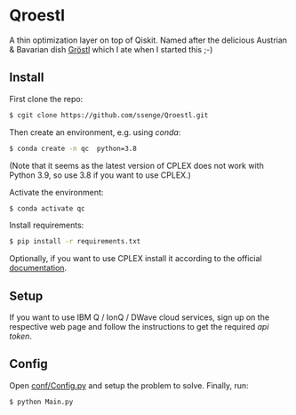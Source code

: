 # Qroestl
A thin optimization layer on top of Qiskit. Named after the delicious Austrian & Bavarian dish [Gröstl](https://de.wikipedia.org/wiki/Tiroler_Gröstl]) which I ate when I started this ;-)

## Install

First clone the repo:
```bash
$ cgit clone https://github.com/ssenge/Qroestl.git
```

Then create an environment, e.g. using _conda_:
```bash
$ conda create -n qc  python=3.8
```

(Note that it seems as the latest version of CPLEX does not work with Python 3.9, so use 3.8 if you want to use CPLEX.)

Activate the environment:

```bash
$ conda activate qc
```

Install requirements:
```bash
$ pip install -r requirements.txt
```

Optionally, if you want to use CPLEX install it according to the official [documentation](https://www.ibm.com/products/ilog-cplex-optimization-studio).

## Setup

If you want to use IBM Q / IonQ / DWave cloud services, sign up on the respective web page and follow the instructions to get the required _api token_.

## Config

Open [conf/Config.py](conf/Config.py) and setup the problem to solve. Finally, run:

```bash
$ python Main.py
```




